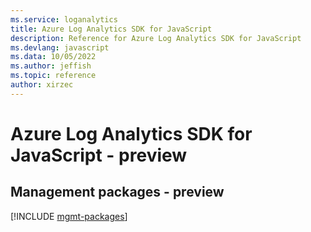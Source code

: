 ```yaml
---
ms.service: loganalytics
title: Azure Log Analytics SDK for JavaScript
description: Reference for Azure Log Analytics SDK for JavaScript
ms.devlang: javascript
ms.data: 10/05/2022
ms.author: jeffish
ms.topic: reference
author: xirzec
---
```

# Azure Log Analytics SDK for JavaScript - preview

## Management packages - preview
[!INCLUDE [mgmt-packages](log-analytics-mgmt-index.md)]